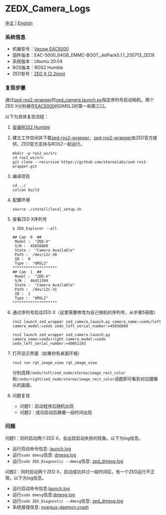# ZEDX_Camera_Logs

[中文](./README_CN.md) | [English](./README.md)

### 系统信息

- 机器型号：[Vecow EAC5000](https://www.vecow.com/dispPageBox/vecow/VecowCT.aspx?ddsPageID=PRODUCTDTL_EN&dbid=4852986947)
- 固件版本：EAC-5000_64GB_EMMC-BOOT_JetPack5.1.1_230713_ZEDX
- 系统版本：Ubuntu 20.04
- ROS版本：ROS2 Humble
- ZED型号：[ZED X (2.2mm)](https://store.stereolabs.com/products/zed-x-stereo-camera)

### 复现步骤

通过[zed-ros2-wrapper](https://github.com/stereolabs/zed-ros2-wrapper)的[zed_camera.launch.py](https://github.com/stereolabs/zed-ros2-wrapper/blob/master/zed_wrapper/launch/zed_camera.launch.py)指定序列号启动相机。两个ZED X分别接在[EAC5000](https://www.vecow.com/dispPageBox/vecow/VecowCT.aspx?ddsPageID=PRODUCTDTL_EN&dbid=4852986947)的GMSL2的第一和第三口。

以下为具体复现流程：

1. [安装ROS2 Humble](https://nvidia-isaac-ros.github.io/getting_started/isaac_ros_buildfarm_cdn.html#install-ros-2-packages)

2. 建立工作空间并下载[zed-ros2-wrapper](https://github.com/stereolabs/zed-ros2-wrapper)，[zed-ros2-wrapper](https://github.com/stereolabs/zed-ros2-wrapper)由ZED官方提供，ZED官方支持与ROS2一起运行。

    ```
    mkdir -p ros2_ws/src
    cd ros2_ws/src
    git clone --recursive https://github.com/stereolabs/zed-ros2-wrapper.git
    ```

3. 编译项目

    ```
    cd ../
    colcon build
    ```

4. 配置环境
    ```
    source ./install/local_setup.sh
    ```

5. 查看ZED X序列号

    ```
    $ ZED_Explorer --all
    
    ## Cam  0  ##
     Model :  "ZED-X"
     S/N :  45656860
     State :  "Camera Available"
     Path :  /dev/i2c-30
     ID :  0
     Type :  "GMSL2"
    ********************
    ## Cam  1  ##
     Model :  "ZED-X"
     S/N :  46411394
     State :  "Camera Available"
     Path :  /dev/i2c-31
     ID :  1
     Type :  "GMSL2"
    ********************
    ```

6. 通过序列号启动ZED X（这里需要修改为自己相机的序列号，从步骤5获取）

    ```
    ros2 launch zed_wrapper zed_camera.launch.py camera_name:=zedx/left camera_model:=zedx zedx_left_serial_number:=45656860
    ```

    ```
    ros2 launch zed_wrapper zed_camera.launch.py camera_name:=zedx/right camera_model:=zedx zedx_left_serial_number:=40051193
    ```

7. 打开显示界面（如果你有桌面环境）
    ```
    ros2 run rqt_image_view rqt_image_view
    ```

    分别选择`/zedx/left/zed_node/stereo/image_rect_color`和`/zedx/right/zed_node/stereo/image_rect_color`话题即可看到对应摄像头的画面。

8. 问题复现
    
    - 问题1：启动程序后随机出现
    - 问题2：成功启动后静置一段时间出现

### 问题

问题1：同时启动两个ZED X，会出现启动失败的现象。以下为log信息。

- 运行启动命令信息: [launch.log](./logs/20240304/launch.log)
- 运行`sudo dmesg`信息: [dmesg.log](./logs/20240304/dmesg.log)
- 运行`sudo ZED_Diagnostic --dmesg`信息: [zed_dmesg.log](./logs/20240304/zed_dmesg.log)



问题2：同时启动两个ZED X，启动成功并过一段时间后，有一个ZED运行不正常。以下为log信息。

- 运行启动命令信息:[launch.log](./logs/20240305/launch.log)
- 运行`sudo dmesg`信息:[dmesg.log](./logs/20240305/dmesg.log)
- 运行`sudo ZED_Diagnostic --dmesg`信息: [zed_dmesg.log](./logs/20240305/zed_dmesg.log)
- 系统报错信息: [nvargus-daemon.crash](./logs/20240305/_usr_sbin_nvargus-daemon.0.crash)

